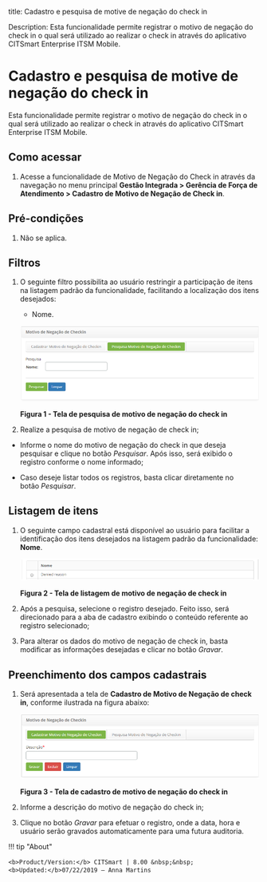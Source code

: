 title: Cadastro e pesquisa de motive de negação do check in

Description: Esta funcionalidade permite registrar o motivo de negação do check in o qual será utilizado ao realizar o check in através do aplicativo CITSmart Enterprise ITSM Mobile.

# Cadastro e pesquisa de motive de negação do check in

Esta funcionalidade permite registrar o motivo de negação do check in o qual
será utilizado ao realizar o check in através do aplicativo CITSmart Enterprise
ITSM Mobile.

Como acessar
-----------

1.  Acesse a funcionalidade de Motivo de Negação do Check in através da
    navegação no menu principal **Gestão Integrada > Gerência de Força de
    Atendimento > Cadastro de Motivo de Negação de Check in**.

Pré-condições
------------

1.  Não se aplica.

Filtros
-------

1.  O seguinte filtro possibilita ao usuário restringir a participação de itens
    na listagem padrão da funcionalidade, facilitando a localização dos itens
    desejados:

    -   Nome.

    ![Criar](images/checkin-1.png)
    
    **Figura 1 - Tela de pesquisa de motivo de negação do check in**

1.  Realize a pesquisa de motivo de negação de check in;

-   Informe o nome do motivo de negação do check in que deseja pesquisar e
    clique no botão *Pesquisar*. Após isso, será exibido o registro conforme o
    nome informado;

-   Caso deseje listar todos os registros, basta clicar diretamente no
    botão *Pesquisar*.

Listagem de itens
----------------

1.  O seguinte campo cadastral está disponível ao usuário para facilitar a
    identificação dos itens desejados na listagem padrão da
    funcionalidade: **Nome**.

    ![Criar](images/checkin-2.png)
    
    **Figura 2 - Tela de listagem de motivo de negação de check in**

1.  Após a pesquisa, selecione o registro desejado. Feito isso, será direcionado
    para a aba de cadastro exibindo o conteúdo referente ao registro
    selecionado;

2.  Para alterar os dados do motivo de negação de check in, basta modificar as
    informações desejadas e clicar no botão *Gravar*.

Preenchimento dos campos cadastrais
---------------------------------

1.  Será apresentada a tela de **Cadastro de Motivo de Negação de check in**,
    conforme ilustrada na figura abaixo:

    ![Criar](images/checkin-3.png)

    **Figura 3 - Tela de cadastro de motivo de negação do check in**

1.  Informe a descrição do motivo de negação do check in;

2.  Clique no botão *Gravar* para efetuar o registro, onde a data, hora e
    usuário serão gravados automaticamente para uma futura auditoria.


!!! tip "About"

    <b>Product/Version:</b> CITSmart | 8.00 &nbsp;&nbsp;
    <b>Updated:</b>07/22/2019 – Anna Martins
